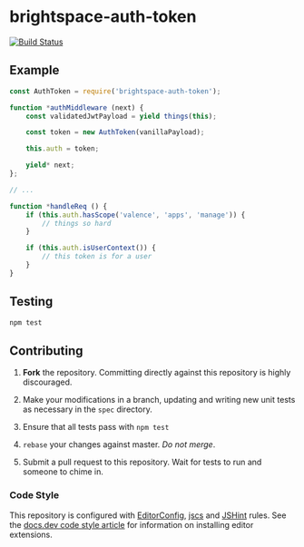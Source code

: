 # brightspace-auth-token
[![Build Status](https://magnum.travis-ci.com/blee-d2l/node-auth-token.svg?token=ayc5reQ1Z16PZREzv2eW&branch=master)](https://magnum.travis-ci.com/blee-d2l/node-auth-token)

## Example

```js
const AuthToken = require('brightspace-auth-token');

function *authMiddleware (next) {
	const validatedJwtPayload = yield things(this);

	const token = new AuthToken(vanillaPayload);

	this.auth = token;

	yield* next;
};

// ...

function *handleReq () {
	if (this.auth.hasScope('valence', 'apps', 'manage')) {
		// things so hard
	}

	if (this.auth.isUserContext()) {
		// this token is for a user
	}
}
```

## Testing

```bash
npm test
```

## Contributing

1. **Fork** the repository. Committing directly against this repository is
   highly discouraged.

2. Make your modifications in a branch, updating and writing new unit tests
   as necessary in the `spec` directory.

3. Ensure that all tests pass with `npm test`

4. `rebase` your changes against master. *Do not merge*.

5. Submit a pull request to this repository. Wait for tests to run and someone
   to chime in.

### Code Style

This repository is configured with [EditorConfig][EditorConfig], [jscs][jscs]
and [JSHint][JSHint] rules. See the [docs.dev code style article][code style]
for information on installing editor extensions.

[EditorConfig]: http://editorconfig.org/
[jscs]: http://jscs.info/
[JSHint]: http://jshint.com/
[code style]: http://docs.dev.d2l/index.php/JavaScript_Code_Style_(Personal_Learning)
